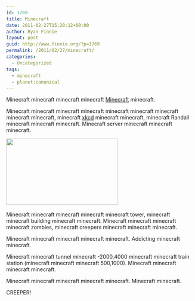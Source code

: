 ```yaml
---
id: 1769
title: Minecraft
date: 2011-02-27T15:20:12+00:00
author: Ryan Finnie
layout: post
guid: http://www.finnie.org/?p=1769
permalink: /2011/02/27/minecraft/
categories:
  - Uncategorized
tags:
  - minecraft
  - planet:canonical
---
```

Minecraft minecraft minecraft minecraft [Minecraft](http://www.minecraft.net/) minecraft.

Minecraft minecraft minecraft minecraft minecraft minecraft minecraft minecraft minecraft, minecraft [xkcd](http://xkcd.com/861/) minecraft minecraft, minecraft Randall minecraft minecraft minecraft. Minecraft server minecraft minecraft minecraft.

[<img src="/blog-media/2011/02/Minecraft-tower-300x178.jpg" alt="" title="Minecraft-tower" width="300" height="178" class="aligncenter size-medium wp-image-1770" srcset="/blog-media/2011/02/Minecraft-tower-300x178.jpg 300w, /blog-media/2011/02/Minecraft-tower-1024x608.jpg 1024w" sizes="(max-width: 300px) 100vw, 300px" />](/blog-media/2011/02/Minecraft-tower.jpg)

Minecraft minecraft minecraft minecraft minecraft tower, minecraft minecraft building minecraft minecraft. Minecraft minecraft minecraft minecraft zombies, minecraft creepers minecraft minecraft minecraft.

Minecraft minecraft minecraft minecraft minecraft. Addicting minecraft minecraft.

Minecraft minecraft tunnel minecraft -2000,4000 minecraft minecraft train station (minecraft minecraft minecraft 500,1000). Minecraft minecraft minecraft minecraft.

Minecraft minecraft minecraft minecraft minecraft. Minecraft minecraft.

CREEPER!
